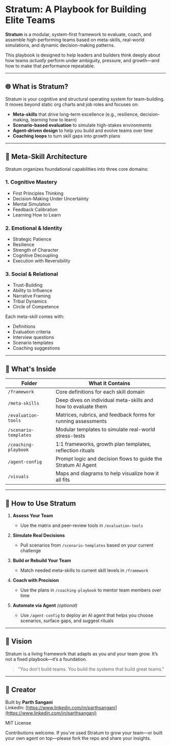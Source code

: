# Stratum: A Playbook for Building Elite Teams

**Stratum** is a modular, system-first framework to evaluate, coach, and assemble high-performing teams based on meta-skills, real-world simulations, and dynamic decision-making patterns.

This playbook is designed to help leaders and builders think deeply about how teams *actually* perform under ambiguity, pressure, and growth—and how to make that performance repeatable.

---

## 🌐 What is Stratum?
Stratum is your cognitive and structural operating system for team-building. It moves beyond static org charts and job roles and focuses on:

- **Meta-skills** that drive long-term excellence (e.g., resilience, decision-making, learning how to learn)
- **Scenario-based evaluation** to simulate high-stakes environments
- **Agent-driven design** to help you build and evolve teams over time
- **Coaching loops** to turn skill gaps into growth plans

---

## 🧠 Meta-Skill Architecture
Stratum organizes foundational capabilities into three core domains:

### 1. Cognitive Mastery
- First Principles Thinking
- Decision-Making Under Uncertainty
- Mental Simulation
- Feedback Calibration
- Learning How to Learn

### 2. Emotional & Identity
- Strategic Patience
- Resilience
- Strength of Character
- Cognitive Decoupling
- Execution with Reversibility

### 3. Social & Relational
- Trust-Building
- Ability to Influence
- Narrative Framing
- Tribal Dynamics
- Circle of Competence

Each meta-skill comes with:
- Definitions
- Evaluation criteria
- Interview questions
- Scenario templates
- Coaching suggestions

---

## 🧩 What's Inside

| Folder | What it Contains |
|--------|------------------|
| `/framework` | Core definitions for each skill domain |
| `/meta-skills` | Deep dives on individual meta-skills and how to evaluate them |
| `/evaluation-tools` | Matrices, rubrics, and feedback forms for running assessments |
| `/scenario-templates` | Modular templates to simulate real-world stress-tests |
| `/coaching-playbook` | 1:1 frameworks, growth plan templates, reflection rituals |
| `/agent-config` | Prompt logic and decision flows to guide the Stratum AI Agent |
| `/visuals` | Maps and diagrams to help visualize how it all fits |

---

## 🧭 How to Use Stratum

1. **Assess Your Team**
   - Use the matrix and peer-review tools in `/evaluation-tools`

2. **Simulate Real Decisions**
   - Pull scenarios from `/scenario-templates` based on your current challenge

3. **Build or Rebuild Your Team**
   - Match needed meta-skills to current skill levels in `/framework`

4. **Coach with Precision**
   - Use the plans in `/coaching-playbook` to mentor team members over time

5. **Automate via Agent** *(optional)*
   - Use `/agent-config` to deploy an AI agent that helps you choose scenarios, surface gaps, and suggest rituals

---

## 🚀 Vision
Stratum is a living framework that adapts as you and your team grow. It’s not a fixed playbook—it’s a foundation.

> "You don’t build teams. You build the systems that build great teams."

---

## 👤 Creator
Built by **Parth Sangani**  
LinkedIn: [https://www.linkedin.com/in/parthsangani](https://www.linkedin.com/in/parthsangani)

MIT License

Contributions welcome. If you’ve used Stratum to grow your team—or built your own agent on top—please fork the repo and share your insights.

 
